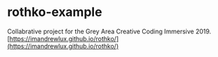 # rothko-example
Collabrative project for the Grey Area Creative Coding Immersive 2019. 
[https://imandrewlux.github.io/rothko/](https://imandrewlux.github.io/rothko/)